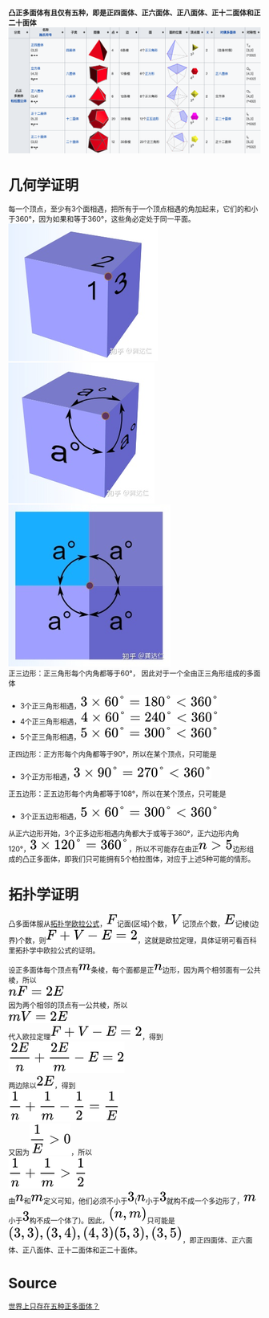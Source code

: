 **凸正多面体有且仅有五种，即是正四面体、正六面体、正八面体、正十二面体和正二十面体**<br />![正多面体.png](./img/1651196436079-824f12db-78e1-48fe-b987-a02254136ac8.png)
<a name="DFNc7"></a>
# 几何学证明
每一个顶点，至少有3个面相遇，把所有于一个顶点相遇的角加起来，它们的和小于360°，因为如果和等于360°，这些角必定处于同一平面。<br />![几何1.jpeg](./img/1651196646986-5a7c47e1-8f63-436b-8fdc-52f4986cd8d8.jpeg)![几何2.jpeg](./img/1651196651425-7c90f6dc-3075-4d4b-9544-cef0685f7ff9.jpeg)![几何3.jpeg](./img/1651196656603-cddd820a-67de-4304-9d2c-0305b0c5c63f.jpeg)<br />正三边形：正三角形每个内角都等于60°， 因此对于一个全由正三角形组成的多面体

- 3个正三角形相遇，![](./img/6630c30ab25e6c969bd4730bb54c42ae.svg)
- 4个正三角形相遇，![](./img/70da236ded23d3b8b900b5f78468b515.svg)
- 5个正三角形相遇，![](./img/3a7c140af3ec67f8623afd9158a63b0f.svg)

正四边形：正方形每个内角都等于90°，所以在某个顶点，只可能是

- 3个正方形相遇，![](./img/451ad8fbfcbabea8877ebb9547d9b37c.svg)

正五边形：正五边形每个内角都等于108°，所以在某个顶点，只可能是

- 3个正五边形相遇，![](./img/3a7c140af3ec67f8623afd9158a63b0f.svg)

从正六边形开始，3个正多边形相遇内角都大于或等于360°，正六边形内角120°，![](./img/c5a9272d6a93822ca60454e00c637723.svg)，所以不可能存在由正![](./img/67db00d106375c887e7939c80046adcb.svg)边形组成的凸正多面体，即我们只可能拥有5个柏拉图体，对应于上述5种可能的情形。

<a name="wcoTq"></a>
# 拓扑学证明
凸多面体服从[拓扑学欧拉公式](https://www.yuque.com/angsweet/machine-learning/huczfz#K8BH2)，![](./img/7aaf2781990aa336d909f7ebd32e2f69.svg)记面(区域)个数，![](./img/9f493997c33913987175caf4a4849955.svg)记顶点个数，![](./img/321138a59e6eab0c97c21f05282a80a6.svg)记棱(边界)个数，则![](./img/70c42a2b5370c966252d159993b8d100.svg)，这就是欧拉定理，具体证明可看百科里拓扑学中欧拉公式的证明。

设正多面体每个顶点有![](./img/4760e2f007e23d820825ba241c47ce3b.svg)条棱，每个面都是正![](./img/df378375e7693bdcf9535661c023c02e.svg)边形，因为两个相邻面有一公共棱，所以<br />![](./img/f1e79c6334a10eaaad443016ef73572d.svg)<br />因为两个相邻的顶点有一公共棱，所以<br />![](./img/d1d12a773ecde7428e16a4b3d579d268.svg)<br />代入欧拉定理![](./img/70c42a2b5370c966252d159993b8d100.svg)，得到<br />![](./img/c5e5745fa200991064dc96559f91ead2.svg)<br />两边除以![](./img/84459e8656740b8c63ffea55e2002425.svg)，得到<br />![](./img/232c7db89ee3bb701374bcd0373a2979.svg)<br />又因为![](./img/48d8032b969b0c3ad0e3f4159f43db9b.svg)，所以<br />![](./img/019a88993ba1b570838d6c9739e339f2.svg)<br />由![](./img/df378375e7693bdcf9535661c023c02e.svg)和![](./img/4760e2f007e23d820825ba241c47ce3b.svg)定义可知，他们必须不小于![](./img/a7720a85557fdd660de5e2da1dfa7c07.svg)(![](./img/df378375e7693bdcf9535661c023c02e.svg)小于![](./img/a7720a85557fdd660de5e2da1dfa7c07.svg)就构不成一个多边形了，![](./img/4760e2f007e23d820825ba241c47ce3b.svg)小于![](./img/a7720a85557fdd660de5e2da1dfa7c07.svg)构不成一个体了)。因此，![](./img/70b6e0cc8cc05e90ebc15f07ad61290a.svg)只可能是![](./img/01226fa30eee3e214cf58c99cc4006a6.svg)，即正四面体、正六面体、正八面体、正十二面体和正二十面体。
<a name="FloKX"></a>
# Source
[世界上只存在五种正多面体？](https://zhuanlan.zhihu.com/p/265526766)
